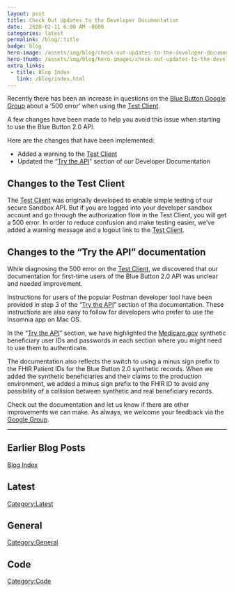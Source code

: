 ```yaml
---
layout: post
title: ­Check Out Updates to the Developer Documentation
date:  2020-02-11 6:00 AM -0600
categories: latest
permalink: /blog/:title
badge: blog
hero-image: /assets/img/blog/check-out-updates-to-the-developer-documentation.jpg
hero-thumb: /assets/img/blog/hero-images/check-out-updates-to-the-developer-documentation.jpg
extra_links:
 - title: Blog Index
   link: /blog/index.html
---
```


Recently there has been an increase in questions on the [Blue Button Google Group](https://groups.google.com/forum/#!forum/Developer-group-for-cms-blue-button-api) about a ‘500 error’ when using the [Test Client](https://sandbox.bluebutton.cms.gov/testclient/).

A few changes have been made to help you avoid this issue when starting to use the Blue Button 2.0 API.

Here are the changes that have been implemented:
  - Added a warning to the [Test Client](https://sandbox.bluebutton.cms.gov/testclient/)
  - Updated the “[Try the API](https://bluebutton.cms.gov/developers/#try-the-api)” section of our Developer Documentation

## Changes to the Test Client

The [Test Client](https://sandbox.bluebutton.cms.gov/testclient/) was originally developed to enable simple testing of our secure Sandbox API. But if you are logged into your developer sandbox account and go through the authorization flow in the Test Client, you will get a 500 error. In order to reduce confusion and make testing easier, we’ve added a warning message and a logout link to the [Test Client](https://sandbox.bluebutton.cms.gov/testclient/).

## Changes to the “Try the API” documentation

While diagnosing the 500 error on the [Test Client](https://sandbox.bluebutton.cms.gov/testclient/), we discovered that our documentation for first-time users of the Blue Button 2.0 API was unclear and needed improvement.

Instructions for users of the popular Postman developer tool have been provided in step 3 of the “[Try the API](https://bluebutton.cms.gov/developers/#try-the-api)” section of the documentation. These instructions are also easy to follow for developers who prefer to use the Insomnia app on Mac OS.

In the “[Try the API](https://bluebutton.cms.gov/developers/#try-the-api)” section, we have highlighted the [Medicare.gov](http://medicare.gov/) synthetic beneficiary user IDs and passwords in each section where you might need to use them to authenticate.

The documentation also reflects the switch to using a minus sign prefix to the FHIR Patient IDs for the Blue Button 2.0 synthetic records. When we added the synthetic beneficiaries and their claims to the production environment, we added a minus sign prefix to the FHIR ID to avoid any possibility of a collision between synthetic and real beneficiary records.

Check out the documentation and let us know if there are other improvements we can make. As always, we welcome your feedback via the [Google Group](https://groups.google.com/forum/#!forum/Developer-group-for-cms-blue-button-api).

---
## Earlier Blog Posts

[Blog Index](/blog/)

## Latest
[Category:Latest](/blog/category/latest.html)

## General
[Category:General](/blog/category/general.html)

## Code
[Category:Code](/blog/category/code.html)
